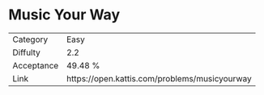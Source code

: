 # Music Your Way

<table>
    <tr>
        <td>Category</td>
        <td>Easy</td>
    </tr>
    <tr>
        <td>Diffulty</td>
        <td>2.2</td>
    </tr>
    <tr>
        <td>Acceptance</td>
        <td>49.48 %</td>
    </tr>
    <tr>
        <td>Link</td>
        <td>https://open.kattis.com/problems/musicyourway</td>
    </tr>
</table>